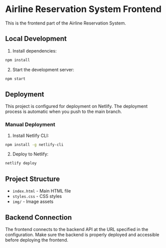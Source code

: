 # Airline Reservation System Frontend

This is the frontend part of the Airline Reservation System.

## Local Development

1. Install dependencies:
```bash
npm install
```

2. Start the development server:
```bash
npm start
```

## Deployment

This project is configured for deployment on Netlify. The deployment process is automatic when you push to the main branch.

### Manual Deployment

1. Install Netlify CLI:
```bash
npm install -g netlify-cli
```

2. Deploy to Netlify:
```bash
netlify deploy
```

## Project Structure

- `index.html` - Main HTML file
- `styles.css` - CSS styles
- `img/` - Image assets

## Backend Connection

The frontend connects to the backend API at the URL specified in the configuration. Make sure the backend is properly deployed and accessible before deploying the frontend. 